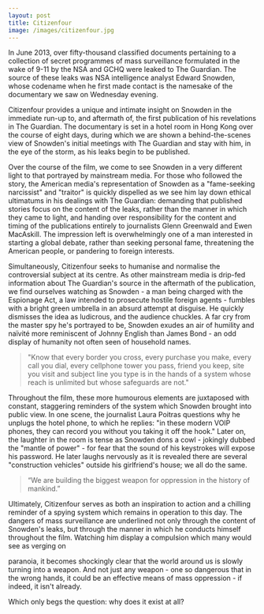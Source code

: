 ```yaml
---
layout: post
title: Citizenfour
image: /images/citizenfour.jpg
---
```

In June 2013, over fifty-thousand classified documents pertaining to a
collection of secret programmes of mass surveillance formulated in the wake of
9-11 by the NSA and GCHQ were leaked to The Guardian. The source of these leaks
was NSA intelligence analyst Edward Snowden, whose codename when he first made
contact is the namesake of the documentary we saw on Wednesday evening.

Citizenfour provides a unique and intimate insight on Snowden in the immediate
run-up to, and aftermath of, the first publication of his revelations in The
Guardian. The documentary is set in a hotel room in Hong Kong over the course
of eight days, during which we are shown a behind-the-scenes view of Snowden's
initial meetings with The Guardian and stay with him, in the eye of the storm, 
as his leaks begin to be published.

Over the course of the film, we come to see Snowden in a very different light 
to that portrayed by mainstream media. For those who followed the story, the 
American media's representation of Snowden as a "fame-seeking narcissist" 
and "traitor" is quickly dispelled as we see him lay down ethical ultimatums in 
his dealings with The Guardian: demanding that published stories focus on the 
content of the leaks, rather than the manner in which they came to light, and 
handing over responsibility for the content and timing of the publications 
entirely to journalists Glenn Greenwald and Ewen MacAskill. The impression left 
is overwhelmingly one of a man interested in starting a global debate, rather 
than seeking personal fame, threatening the American people, or pandering to 
foreign interests.

Simultaneously, Citizenfour seeks to humanise and normalise the controversial 
subject at its centre. As other mainstream media is drip-fed information about 
The Guardian's source in the aftermath of the publication, we find ourselves 
watching as Snowden - a man being charged with the Espionage Act, a law 
intended to prosecute hostile foreign agents - fumbles with a bright green 
umbrella in an absurd attempt at disguise. He quickly dismisses the idea as 
ludicrous, and the audience chuckles. A far cry from the master spy he's 
portrayed to be, Snowden exudes an air of humility and naïvité more reminiscent 
of Johnny English than James Bond - an odd display of humanity not often seen 
of household names.

> "Know that every border you cross, every purchase you make, every call you 
  dial, every cellphone tower you pass, friend you keep, site you visit and 
  subject line you type is in the hands of a system whose reach is unlimited 
  but whose safeguards are not."

Throughout the film, these more humourous elements are juxtaposed with 
constant, staggering reminders of the system which Snowden brought into 
public view. In one scene, the journalist Laura Poitras questions why he 
unplugs the hotel phone, to which he replies: "in these modern VOIP phones, 
they can record you without you taking it off the hook." Later on, the 
laughter in the room is tense as Snowden dons a cowl - jokingly dubbed the 
"mantle of power" - for fear that the sound of his keystrokes will expose his 
password. He later laughs nervously as it is revealed there are several 
"construction vehicles" outside his girlfriend's house; we all do the same.

> “We are building the biggest weapon for oppression in the history of 
  mankind.”

Ultimately, Citizenfour serves as both an inspiration to action and a chilling 
reminder of a spying system which remains in operation to this day. The dangers 
of mass surveillance are underlined not only through the content of Snowden's 
leaks, but through the manner in which he conducts himself throughout the 
film. Watching him display a compulsion which many would see as verging on 

paranoia, it becomes shockingly clear that the world around us is slowly 
turning into a weapon. And not just any weapon - one so dangerous that in the 
wrong hands, it could be an effective means of mass oppression - if indeed, it 
isn't already.

Which only begs the question: why does it exist at all?

